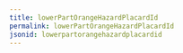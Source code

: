 ```yaml
---
title: lowerPartOrangeHazardPlacardId
permalink: lowerPartOrangeHazardPlacardId
jsonid: lowerpartorangehazardplacardid
---
```

